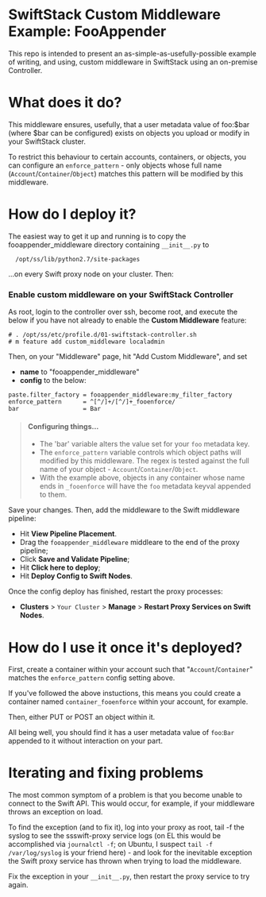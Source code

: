 SwiftStack Custom Middleware Example: FooAppender
=================================================

This repo is intended to present an as-simple-as-usefully-possible example of writing, and using, custom middleware in SwiftStack using an on-premise Controller.

What does it do?
================
This middleware ensures, usefully, that a user metadata value of foo:$bar (where $bar can be configured) exists on objects you upload or modify in your SwiftStack cluster. 

To restrict this behaviour to certain accounts, containers, or objects, you can configure an `enforce_pattern` - only objects whose full name (`Account`/`Container`/`Object`) matches this pattern will be modified by this middleware.

How do I deploy it?
===================
The easiest way to get it up and running is to copy the fooappender_middleware directory containing `__init__.py` to 
```
  /opt/ss/lib/python2.7/site-packages
```
...on every Swift proxy node on your cluster. Then:

### Enable custom middleware on your SwiftStack Controller
As root, login to the controller over ssh, become root, and execute the below if you have not already to enable the **Custom Middleware** feature:
```
# . /opt/ss/etc/profile.d/01-swiftstack-controller.sh
# m feature add custom_middleware localadmin
```
Then, on your "Middleware" page, hit "Add Custom Middleware", and set 
 
  - **name** to "fooappender_middleware"
  - **config** to the below:

```
paste.filter_factory = fooappender_middleware:my_filter_factory
enforce_pattern      = ^[^/]+/[^/]+_fooenforce/
bar                  = Bar
```

> #### Configuring things...
> * The 'bar' variable alters the value set for your `foo` metadata key.
> * The `enforce_pattern` variable controls which object paths will modified by this middleware. The regex is tested against the full name of your object - `Account`/`Container`/`Object`.
> * With the example above, objects in any container whose name ends in `_fooenforce` will have the `foo` metadata keyval appended to them.

Save your changes. Then, add the middleware to the Swift middleware pipeline:

 - Hit **View Pipeline Placement**.
 - Drag the `fooappender_middleware` middleare to the end of the proxy pipeline;
 - Click **Save and Validate Pipeline**;
 - Hit **Click here to deploy**;
 - Hit **Deploy Config to Swift Nodes**.

Once the config deploy has finished, restart the proxy processes:
 - **Clusters** > `Your Cluster` > **Manage** > **Restart Proxy Services on Swift Nodes**.

How do I use it once it's deployed?
==================
First, create a container within your account such that "`Account`/`Container`" matches the `enforce_pattern` config setting above.

If you've followed the above instuctions, this means you could create a container named `container_fooenforce` within your account, for example.

Then, either PUT or POST an object within it.

All being well, you should find it has a user metadata value of `foo`:`Bar` appended to it without interaction on your part.

Iterating and fixing problems
=============================
The most common symptom of a problem is that you become unable to connect to the Swift API. This would occur, for example, if your middleware throws an exception on load.

To find the exception (and to fix it), log into your proxy as root, tail -f the syslog to see the ssswift-proxy service logs (on EL this would be accomplished via `journalctl -f`; on Ubuntu, I suspect `tail -f /var/log/syslog` is your friend here) - and look for the inevitable exception the Swift proxy service has thrown when trying to load the middleware.

Fix the exception in your `__init__.py`, then restart the proxy service to try again.


